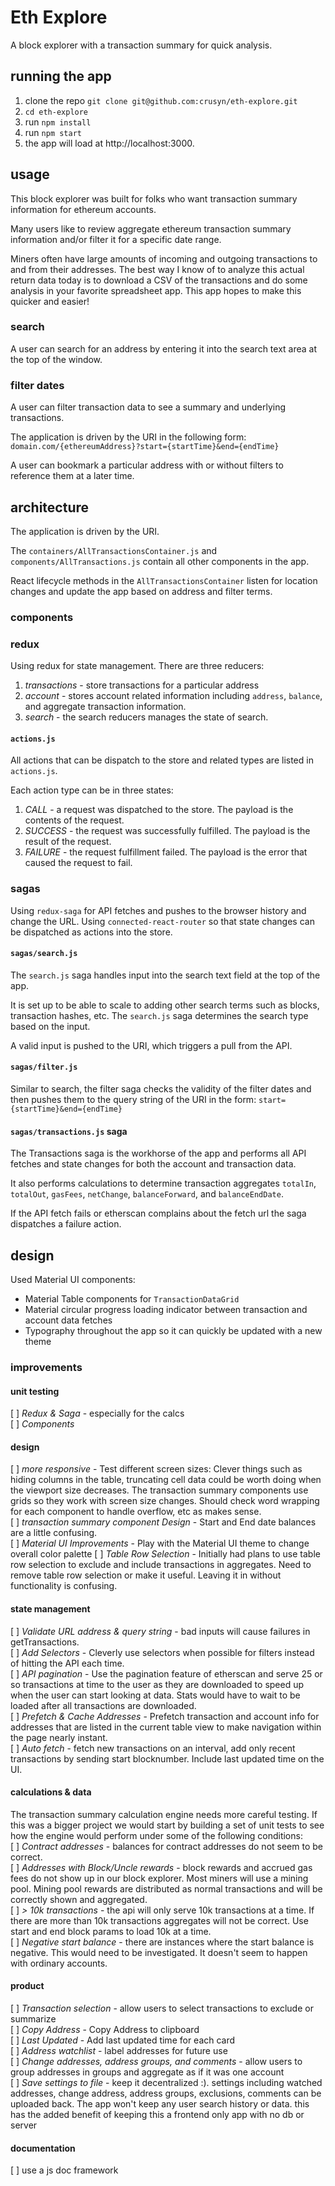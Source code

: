 # Eth Explore

A block explorer with a transaction summary for quick analysis.

## running the app

1. clone the repo `git clone git@github.com:crusyn/eth-explore.git`
2. `cd eth-explore`
3. run `npm install`
4. run `npm start`
5. the app will load at http://localhost:3000.

## usage

This block explorer was built for folks who want transaction summary information for ethereum accounts.

Many users like to review aggregate ethereum transaction summary information and/or filter it for a specific date range.

Miners often have large amounts of incoming and outgoing transactions to and from their addresses. The best way I know of to analyze this actual return data today is to download a CSV of the transactions and do some analysis in your favorite spreadsheet app. This app hopes to make this quicker and easier!

### search

A user can search for an address by entering it into the search text area at the top of the window.

### filter dates

A user can filter transaction data to see a summary and underlying transactions.

The application is driven by the URI in the following form:
`domain.com/{ethereumAddress}?start={startTime}&end={endTime}`

A user can bookmark a particular address with or without filters to reference them at a later time.

## architecture

The application is driven by the URI.

The `containers/AllTransactionsContainer.js` and `components/AllTransactions.js` contain all other components in the app.

React lifecycle methods in the `AllTransactionsContainer` listen for location changes and update the app based on address and filter terms.

### components

### redux

Using redux for state management. There are three reducers:

1. _transactions_ - store transactions for a particular address
2. _account_ - stores account related information including `address`, `balance`, and aggregate transaction information.
3. _search_ - the search reducers manages the state of search.

#### `actions.js`

All actions that can be dispatch to the store and related types are listed in `actions.js`.

Each action type can be in three states:

1. _CALL_ - a request was dispatched to the store. The payload is the contents of the request.
2. _SUCCESS_ - the request was successfully fulfilled. The payload is the result of the request.
3. _FAILURE_ - the request fulfillment failed. The payload is the error that caused the request to fail.

### sagas

Using `redux-saga` for API fetches and pushes to the browser history and change the URL. Using `connected-react-router` so that state changes can be dispatched as actions into the store.

#### `sagas/search.js`

The `search.js` saga handles input into the search text field at the top of the app.

It is set up to be able to scale to adding other search terms such as blocks, transaction hashes, etc. The `search.js` saga determines the search type based on the input.

A valid input is pushed to the URI, which triggers a pull from the API.

#### `sagas/filter.js`

Similar to search, the filter saga checks the validity of the filter dates and then pushes them to the query string of the URI in the form: `start={startTime}&end={endTime}`

#### `sagas/transactions.js` saga

The Transactions saga is the workhorse of the app and performs all API fetches and state changes for both the account and transaction data.

It also performs calculations to determine transaction aggregates `totalIn`, `totalOut`, `gasFees`, `netChange`, `balanceForward`, and `balanceEndDate`.

If the API fetch fails or etherscan complains about the fetch url the saga dispatches a failure action.

## design

Used Material UI components:

- Material Table components for `TransactionDataGrid`
- Material circular progress loading indicator between transaction and account data fetches
- Typography throughout the app so it can quickly be updated with a new theme

### improvements

#### unit testing

[ ] _Redux & Saga_ - especially for the calcs  
[ ] _Components_

#### design

[ ] _more responsive_ - Test different screen sizes: Clever things such as hiding columns in the table, truncating cell data could be worth doing when the viewport size decreases. The transaction summary components use grids so they work with screen size changes. Should check word wrapping for each component to handle overflow, etc as makes sense.  
[ ] _transaction summary component Design_ - Start and End date balances are a little confusing.  
[ ] _Material UI Improvements_ - Play with the Material UI theme to change overall color palette
[ ] _Table Row Selection_ - Initially had plans to use table row selection to exclude and include transactions in aggregates. Need to remove table row selection or make it useful. Leaving it in without functionality is confusing.

#### state management

[ ] _Validate URL address & query string_ - bad inputs will cause failures in getTransactions.  
[ ] _Add Selectors_ - Cleverly use selectors when possible for filters instead of hitting the API each time.  
[ ] _API pagination_ - Use the pagination feature of etherscan and serve 25 or so transactions at time to the user as they are downloaded to speed up when the user can start looking at data. Stats would have to wait to be loaded after all transactions are downloaded.  
[ ] _Prefetch & Cache Addresses_ - Prefetch transaction and account info for addresses that are listed in the current table view to make navigation within the page nearly instant.  
[ ] _Auto fetch_ - fetch new transactions on an interval, add only recent transactions by sending start blocknumber. Include last updated time on the UI.

#### calculations & data

The transaction summary calculation engine needs more careful testing. If this was a bigger project we would start by building a set of unit tests to see how the engine would perform under some of the following conditions:  
[ ] _Contract addresses_ - balances for contract addresses do not seem to be correct.  
[ ] _Addresses with Block/Uncle rewards_ - block rewards and accrued gas fees do not show up in our block explorer. Most miners will use a mining pool. Mining pool rewards are distributed as normal transactions and will be correctly shown and aggregated.  
[ ] _> 10k transactions_ - the api will only serve 10k transactions at a time. If there are more than 10k transactions aggregates will not be correct. Use start and end block params to load 10k at a time.  
[ ] _Negative start balance_ - there are instances where the start balance is negative. This would need to be investigated. It doesn't seem to happen with ordinary accounts.

#### product

[ ] _Transaction selection_ - allow users to select transactions to exclude or summarize  
[ ] _Copy Address_ - Copy Address to clipboard  
[ ] _Last Updated_ - Add last updated time for each card  
[ ] _Address watchlist_ - label addresses for future use  
[ ] _Change addresses, address groups, and comments_ - allow users to group addresses in groups and aggregate as if it was one account  
[ ] _Save settings to file_ - keep it decentralized :). settings including watched addresses, change address, address groups, exclusions, comments can be uploaded back. The app won't keep any user search history or data. this has the added benefit of keeping this a frontend only app with no db or server

#### documentation

[ ] use a js doc framework

